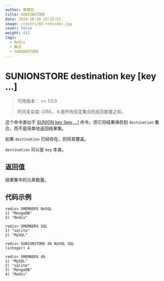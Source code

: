 ```yaml
---
author: 黄健宏
title: SUNIONSTORE
date: 2024-10-28 15:32:21
image: /covers/02-redisdoc.jpg
cover: false
weight: 413
tags:
  - Redis
  - 集合
  - SUNIONSTORE
---
```


# SUNIONSTORE destination key [key …]

> 可用版本： >= 1.0.0
> 
> 时间复杂度: O(N)， `N` 是所有给定集合的成员数量之和。

这个命令类似于 [SUNION key [key …]](12-sunion) 命令，但它将结果保存到 `destination` 集合，而不是简单地返回结果集。

如果 `destination` 已经存在，则将其覆盖。

`destination` 可以是 `key` 本身。

## 返回值

结果集中的元素数量。

## 代码示例

```redis
redis> SMEMBERS NoSQL
1) "MongoDB"
2) "Redis"

redis> SMEMBERS SQL
1) "sqlite"
2) "MySQL"

redis> SUNIONSTORE db NoSQL SQL
(integer) 4

redis> SMEMBERS db
1) "MySQL"
2) "sqlite"
3) "MongoDB"
4) "Redis"
```
